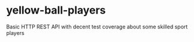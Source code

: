 # yellow-ball-players
Basic HTTP REST API with decent test coverage about some skilled sport players

